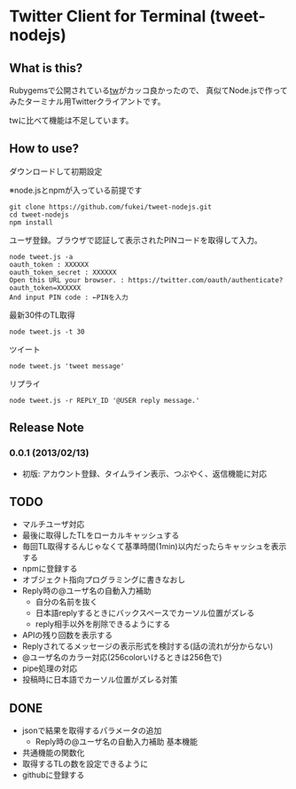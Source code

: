 Twitter Client for Terminal (tweet-nodejs)
===========

## What is this?
Rubygemsで公開されている[tw](http://shokai.github.com/tw/)がカッコ良かったので、
真似てNode.jsで作ってみたターミナル用Twitterクライアントです。

twに比べて機能は不足しています。

## How to use?

ダウンロードして初期設定

※node.jsとnpmが入っている前提です

    git clone https://github.com/fukei/tweet-nodejs.git
    cd tweet-nodejs
    npm install

ユーザ登録。ブラウザで認証して表示されたPINコードを取得して入力。

    node tweet.js -a
    oauth_token : XXXXXX
    oauth_token_secret : XXXXXX
    Open this URL your browser. : https://twitter.com/oauth/authenticate?oauth_token=XXXXXX
    And input PIN code : ←PINを入力

最新30件のTL取得

    node tweet.js -t 30
    
ツイート

    node tweet.js 'tweet message'
    
リプライ

    node tweet.js -r REPLY_ID '@USER reply message.'

## Release Note

### 0.0.1 (2013/02/13)
* 初版: アカウント登録、タイムライン表示、つぶやく、返信機能に対応 


## TODO
* マルチユーザ対応
* 最後に取得したTLをローカルキャッシュする
* 毎回TL取得するんじゃなくて基準時間(1min)以内だったらキャッシュを表示する
* npmに登録する
* オブジェクト指向プログラミングに書きなおし
* Reply時の@ユーザ名の自動入力補助
  * 自分の名前を抜く
  * 日本語replyするときにバックスペースでカーソル位置がズレる
  * reply相手以外を削除できるようにする
* APIの残り回数を表示する
* Replyされてるメッセージの表示形式を検討する(話の流れが分からない)
* @ユーザ名のカラー対応(256colorいけるときは256色で)
* pipe処理の対応
* 投稿時に日本語でカーソル位置がズレる対策

## DONE
* jsonで結果を取得するパラメータの追加
  * Reply時の@ユーザ名の自動入力補助 基本機能
* 共通機能の関数化
* 取得するTLの数を設定できるように
* githubに登録する

